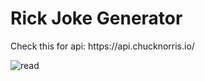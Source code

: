 <h1>Rick Joke Generator</h1>
<p>Check this for api: https://api.chucknorris.io/</p>

![read](https://github.com/engineeroguz/Rick_Joke_Generator/assets/122749153/6e2264e0-acba-40b1-9ee1-74bc5f9057d0)

